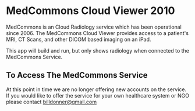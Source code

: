 
MedCommons Cloud Viewer 2010
=======

MedCommons is an Cloud Radiology service which has been operational since 2006. 
The MedCommons Cloud Viewer provides access to a patient's MRI, CT Scans, and other DICOM based imaging on an iPad.

This app will build and run, but only shows radiology when connected to the MedCommons Service.

To Access The MedCommons Service
-----------

At this point in time we are no longer offering new accounts on the service. If you would like to offer the service for your own healthcare system or NGO
please contact billdonner@gmail.com